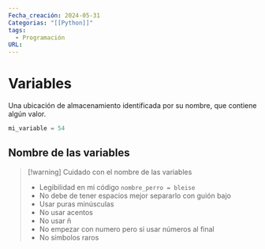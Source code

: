 ```yaml
---
Fecha_creación: 2024-05-31
Categorias: "[[Python]]"
tags:
  - Programación
URL:
---
```

# Variables


Una ubicación de almacenamiento identificada por su nombre, que contiene algún valor.

```python
mi_variable = 54
```

## Nombre de las variables

>[!warning] Cuidado con el nombre de las variables
>- Legibilidad en mi código `nombre_perro = bleise`
>- No debe de tener espacios mejor separarlo con guión bajo 
>- Usar puras minúsculas
>- No usar acentos
>- No usar ñ
>- No empezar con numero pero si usar números al final
>- No símbolos raros






